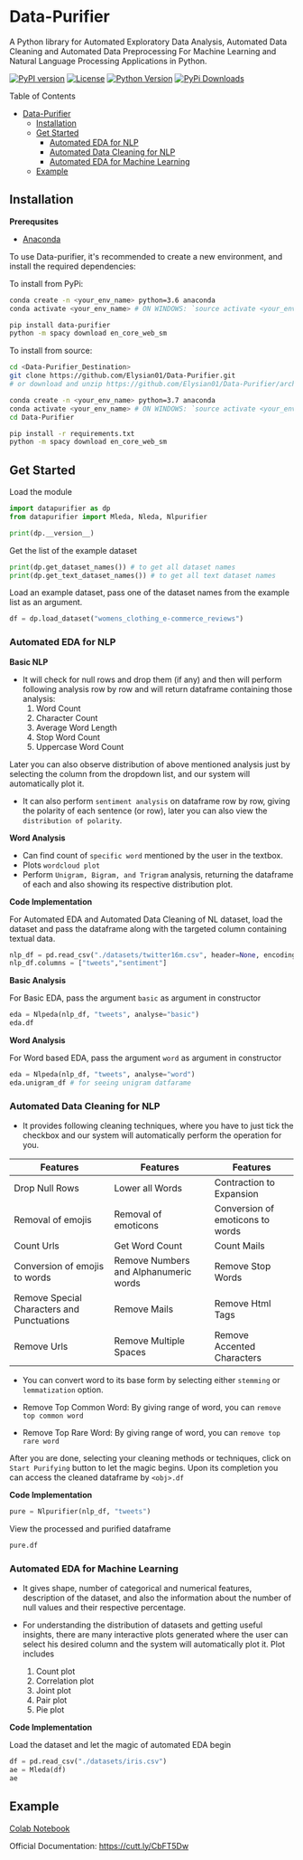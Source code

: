 # Data-Purifier

A Python library for Automated Exploratory Data Analysis, Automated Data Cleaning and Automated Data Preprocessing For Machine Learning and Natural Language Processing Applications in Python.

[![PyPI version](https://badge.fury.io/py/data-purifier.svg)](https://badge.fury.io/py/data-purifier)
[![License](https://img.shields.io/pypi/l/ansicolortags.svg)](https://img.shields.io/pypi/l/ansicolortags.svg) 
[![Python Version](https://img.shields.io/pypi/pyversions/data-purifier)](https://pypi.org/project/data-purifier/)
[![PyPi Downloads](https://static.pepy.tech/personalized-badge/data-purifier?period=total&units=international_system&left_color=black&right_color=orange&left_text=Downloads)](https://pepy.tech/project/data-purifier)

Table of Contents
- [Data-Purifier](#data-purifier)
  - [Installation](#installation)
  - [Get Started](#get-started)
    - [Automated EDA for NLP](#automated-eda-for-nlp)
    - [Automated Data Cleaning for NLP](#automated-data-cleaning-for-nlp)
    - [Automated EDA for Machine Learning](#automated-eda-for-machine-learning)
  - [Example](#example)


## Installation

**Prerequsites**

- [Anaconda](https://docs.anaconda.com/anaconda/install/)

To use Data-purifier, it's recommended to create a new environment, and install the required dependencies:

To install from PyPi:

```sh
conda create -n <your_env_name> python=3.6 anaconda
conda activate <your_env_name> # ON WINDOWS: `source activate <your_env_name>`

pip install data-purifier
python -m spacy download en_core_web_sm
```

To install from source:

```sh
cd <Data-Purifier_Destination>
git clone https://github.com/Elysian01/Data-Purifier.git
# or download and unzip https://github.com/Elysian01/Data-Purifier/archive/master.zip

conda create -n <your_env_name> python=3.7 anaconda
conda activate <your_env_name> # ON WINDOWS: `source activate <your_env_name>`
cd Data-Purifier

pip install -r requirements.txt
python -m spacy download en_core_web_sm
```

## Get Started

Load the module
```python
import datapurifier as dp
from datapurifier import Mleda, Nleda, Nlpurifier

print(dp.__version__)
```

Get the list of the example dataset  
```python
print(dp.get_dataset_names()) # to get all dataset names
print(dp.get_text_dataset_names()) # to get all text dataset names
```

Load an example dataset, pass one of the dataset names from the example list as an argument.
```python
df = dp.load_dataset("womens_clothing_e-commerce_reviews")
```



### Automated EDA for NLP

**Basic NLP**

* It will check for null rows and drop them (if any) and then will perform following analysis row by row and will return dataframe containing those analysis:
   1. Word Count 
   2. Character Count
   3. Average Word Length
   4. Stop Word Count
   5. Uppercase Word Count

Later you can also observe distribution of above mentioned analysis just by selecting the column from the dropdown list, and our system will automatically plot it.

* It can also perform `sentiment analysis` on dataframe row by row, giving the polarity of each sentence (or row), later you can also view the `distribution of polarity`.

**Word Analysis**

* Can find count of `specific word` mentioned by the user in the textbox.
* Plots `wordcloud plot`
* Perform `Unigram, Bigram, and Trigram` analysis, returning the dataframe of each and also showing its respective distribution plot.

**Code Implementation**


For Automated EDA and Automated Data Cleaning of NL dataset, load the dataset and pass the dataframe along with the targeted column containing textual data.

```python
nlp_df = pd.read_csv("./datasets/twitter16m.csv", header=None, encoding='latin-1')
nlp_df.columns = ["tweets","sentiment"]
```

**Basic Analysis**

For Basic EDA, pass the argument `basic` as argument in constructor
```python
eda = Nlpeda(nlp_df, "tweets", analyse="basic")
eda.df
```
**Word Analysis**

For Word based EDA, pass the argument `word` as argument in constructor
```python
eda = Nlpeda(nlp_df, "tweets", analyse="word")
eda.unigram_df # for seeing unigram datfarame
```


### Automated Data Cleaning for NLP

* It provides following cleaning techniques, where you have to just tick the checkbox and our system will automatically perform the operation for you.

| Features                                   | Features                              | Features                         |
| ------------------------------------------ | ------------------------------------- | -------------------------------- |
| Drop Null Rows                             | Lower all Words                       | Contraction to Expansion         |
| Removal of emojis                          | Removal of emoticons                  | Conversion of emoticons to words |
| Count Urls                                 | Get Word Count                        | Count Mails                      |
| Conversion of emojis to words              | Remove Numbers and Alphanumeric words | Remove Stop Words                |
| Remove Special Characters and Punctuations | Remove Mails                          | Remove Html Tags                 |
| Remove Urls                                | Remove Multiple Spaces                | Remove Accented Characters       |


* You can convert word to its base form by selecting either `stemming` or `lemmatization` option.

* Remove Top Common Word: By giving range of word, you can `remove top common word`
  
* Remove Top Rare Word: By giving range of word, you can `remove top rare word`

After you are done, selecting your cleaning methods or techniques, click on `Start Purifying` button to let the magic begins. Upon its completion you can access the cleaned dataframe by `<obj>.df`

**Code Implementation**

```python
pure = Nlpurifier(nlp_df, "tweets")
```

View the processed and purified dataframe

```python
pure.df
```


### Automated EDA for Machine Learning

* It gives shape, number of categorical and numerical features, description of the dataset, and also the information about the number of null values and their respective percentage. 

* For understanding the distribution of datasets and getting useful insights, there are many interactive plots generated where the user can select his desired column and the system will automatically plot it. Plot includes
   1. Count plot
   2. Correlation plot
   3. Joint plot
   4. Pair plot
   5. Pie plot 

**Code Implementation**

Load the dataset and let the magic of automated EDA begin

```python
df = pd.read_csv("./datasets/iris.csv")
ae = Mleda(df)
ae
```

## Example
[Colab Notebook](https://colab.research.google.com/drive/1J932G1uzqxUHCMwk2gtbuMQohYZsze8U?usp=sharing)

Official Documentation: https://cutt.ly/CbFT5Dw
